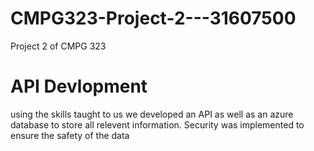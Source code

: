 # CMPG323-Project-2---31607500
Project 2 of CMPG 323
# API Devlopment
using the skills taught to us we developed an API as well as an azure database to store all relevent information.
Security was implemented to ensure the safety of the data
